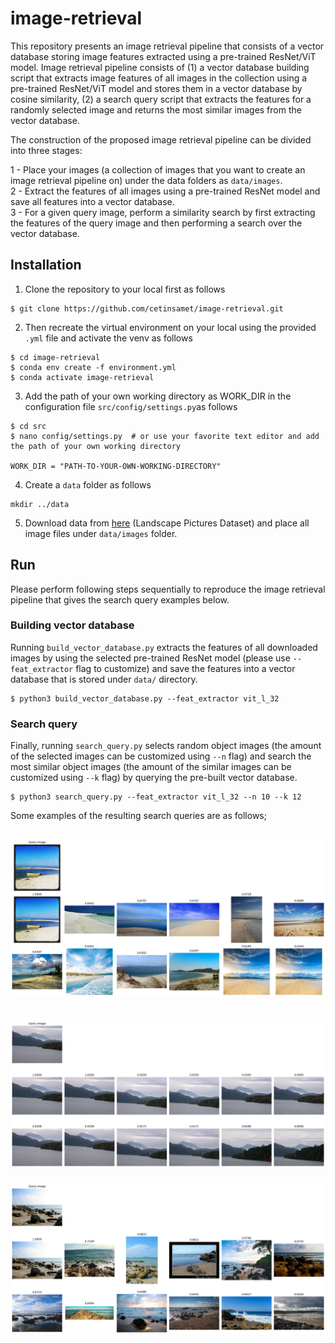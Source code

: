 # image-retrieval

This repository presents an image retrieval pipeline that consists of a vector database storing image features extracted using a pre-trained ResNet/ViT model. Image retrieval pipeline consists of (1) a vector database building script that extracts image features of all images in the collection using a pre-trained ResNet/ViT model and stores them in a vector database by cosine similarity, (2) a search query script that extracts the features for a randomly selected image and returns the most similar images from the vector database.

The construction of the proposed image retrieval pipeline can be divided into three stages:

1 - Place your images (a collection of images that you want to create an image retrieval pipeline on) under the data folders as ```data/images```.   
2 - Extract the features of all images using a pre-trained ResNet model and save all features into a vector database.  
3 - For a given query image, perform a similarity search by first extracting the features of the query image and then performing a search over the vector database.  

## Installation
1. Clone the repository to your local first as follows    
```    
$ git clone https://github.com/cetinsamet/image-retrieval.git
```

2. Then recreate the virtual environment on your local using the provided ```.yml``` file and activate the venv as follows    
```
$ cd image-retrieval  
$ conda env create -f environment.yml
$ conda activate image-retrieval
```

3. Add the path of your own working directory as WORK_DIR in the configuration file ```src/config/settings.py```as follows
```
$ cd src
$ nano config/settings.py  # or use your favorite text editor and add the path of your own working directory

WORK_DIR = "PATH-TO-YOUR-OWN-WORKING-DIRECTORY"
```

4. Create a ```data``` folder as follows
```
mkdir ../data
```

5. Download data from [here](https://www.kaggle.com/datasets/arnaud58/landscape-pictures) (Landscape Pictures Dataset) and place all image files under ```data/images``` folder.

## Run
Please perform following steps sequentially to reproduce the image retrieval pipeline that gives the search query examples below.

### Building vector database
Running ```build_vector_database.py``` extracts the features of all downloaded images by using the selected pre-trained ResNet model (please use ```--feat_extractor``` flag to customize) and save the features into a vector database that is stored under ```data/``` directory.

```    
$ python3 build_vector_database.py --feat_extractor vit_l_32
```

### Search query
Finally, running ```search_query.py``` selects random object images (the amount of the selected images can be customized using ```--n``` flag) and search the most similar object images (the amount of the similar images can be customized using ```--k``` flag) by querying the pre-built vector database. 
```    
$ python3 search_query.py --feat_extractor vit_l_32 --n 10 --k 12
```

Some examples of the resulting search queries are as follows;

![img.png](results/results_vit_l_32/query_001.jpg)
---
![img.png](results/results_vit_l_32/query_002.jpg)
---
![img.png](results/results_vit_l_32/query_003.jpg)

